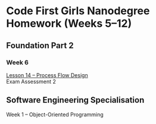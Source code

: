 # Code First Girls Nanodegree Homework (Weeks 5–12)
  
## Foundation Part 2

### Week 6
[Lesson 14 – Process Flow Design](https://github.com/robynfsj/robyn-homework/blob/main/foundation-week-6/lesson-14-homework.pdf)  
Exam Assessment 2

## Software Engineering Specialisation
Week 1 – Object-Oriented Programming

